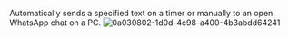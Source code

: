 Automatically sends a specified text on a timer or manually to an open WhatsApp chat on a PC.
![0a030802-1d0d-4c98-a400-4b3abdd64241](https://github.com/user-attachments/assets/ffc058f6-4807-4a40-a7bf-18103c050147)
